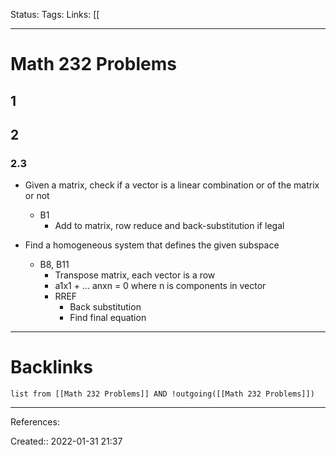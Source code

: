 Status: 
Tags: 
Links: [[
___
# Math 232 Problems
## 1
## 2
### 2.3
- Given a matrix, check if a vector is a linear combination or of the matrix or not
	- B1
		- Add to matrix, row reduce and back-substitution if legal
	
- Find a homogeneous system that defines the given subspace
	- B8, B11
		- Transpose matrix, each vector is a row
		- a1x1 + ... anxn = 0 where n is components in vector
		- RREF
			- Back substitution
			- Find final equation

___
# Backlinks
```dataview
list from [[Math 232 Problems]] AND !outgoing([[Math 232 Problems]])
```
___
References:

Created:: 2022-01-31 21:37
